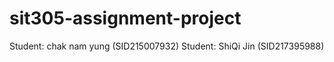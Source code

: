 # sit305-assignment-project
Student: chak nam yung (SID215007932)
Student: ShiQi Jin (SID217395988)
